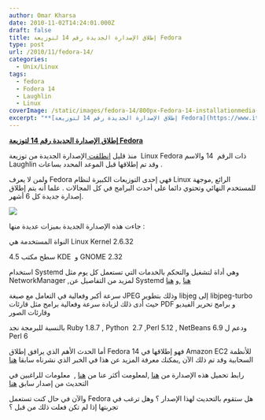 ```yaml
---
author: Omar Kharsa
date: 2010-11-02T14:24:01.000Z
draft: false
title: إطلاق الإصدارة الجديدة رقم 14 لتوزيعة Fedora
type: post
url: /2010/11/fedora-14/
categories:
  - Unix/Linux
tags:
  - fedora
  - Fodera 14
  - Laughlin
  - Linux
coverImage: /static/images/fedora-14/800px-Fedora-14-installationmedia-321.png
excerpt: "**[إطلاق الإصدارة الجديدة رقم 14 لتوزيعة Fedora](https://www.it-scoop.com/2010/11/fedora-14)**\n\nمنذ قليل [انطلقت ](http://fedoraproject.org/wiki/Fedora\\_14\\_announcement?stF14)الإصدارة الجديدة من توزيعة\_ Linux Fedora ذات الرقم\_ 14 والاسم\_\_ Laughlin وقد تم إطلاقها قبل الموعد المحدد بساعات .\n\nولمن لا يعرف Fedora فهي إحدى التوزيعات الكبيرة لنظام Linux الرائع ,موجهة للمستخدم"
---
```

**[إطلاق الإصدارة الجديدة رقم 14 لتوزيعة Fedora](https://www.it-scoop.com/2010/11/fedora-14)**

منذ قليل [انطلقت ](http://fedoraproject.org/wiki/Fedora\_14\_announcement?stF14)الإصدارة الجديدة من توزيعة  Linux Fedora ذات الرقم  14 والاسم   Laughlin وقد تم إطلاقها قبل الموعد المحدد بساعات .

ولمن لا يعرف Fedora فهي إحدى التوزيعات الكبيرة لنظام Linux الرائع ,موجهة للمستخدم النهائي وتحتوي دائما على أحدث البرامج في كل المجالات . علما أنه يتم إطلاق إصدارة جديدة كل 6 أشهر.

![](/static/images/fedora-14/800px-Fedora-14-installationmedia-321.png)

جاءت هذه الإصدارة الجديدة بميزات عديدة منها :

النواة المستخدمة هي Linux Kernel 2.6.32

سطح مكتب 4.5 KDE  و GNOME 2.32

استخدام Systemd وهي أداة لتشغيل والتحكم بالخدمات التي تستعمل كل يوم مثل NetworkManager ,لمزيد من التفاصيل عن Systemd [هنا](http://www.freedesktop.org/wiki/Software/systemd/FrequentlyAskedQuestions) ,و [هنا](http://www.freedesktop.org/wiki/Software/systemd/FrequentlyAskedQuestions)

سرعة أكبر وفعالية في التعامل مع صيغة JPEG وذلك بتطوير libjeg إلى libjpeg-turbo  حيث أدى ذلك لزيادة سرعة وفعالية برامج مثل قارئات PDF و برامج تحرير الفيديو وقارئات الصور

بالنسبة للبرمجة نجد Ruby 1.8.7 , Python  2.7 ,Perl 5.12 , NetBeans 6.9 ودعم ل Perl 6

أما الحدث الأهم الذي يرافق إطلاق Fedora 14 فهو إطلاقها في Amazon EC2 للأنظمة السحابية وقد تم ذلك الآن ,يمكنك معرفة المزيد عن هذا في الخبر الذي نشرناه سابقا [هنا](https://www.it-scoop.com/2010/10/fedora-cloud-computing/)

رابط تحميل هذه الإصدارة من [هنا](http://fedoraproject.org/en/get-fedora) ,لمعلومت أكثر عنا من [هنا](http://fedoraproject.org/wiki/Releases/14/FeatureList) ,  معلومات للراغبين في التحديث من إصدار سابق [هنا](http://fedoraproject.org/wiki/Upgrading)

والآن في حال كنت تستعمل Fedora هل ستقوم بالتحديث لهذا الإصدار ؟ وهل ترغب في تجربتها إذا لم تكن فعلت ذلك من قبل ؟
